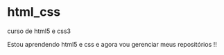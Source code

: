 # html_css
 curso de html5 e css3

 Estou aprendendo html5 e css e agora vou gerenciar meus repositórios !!
